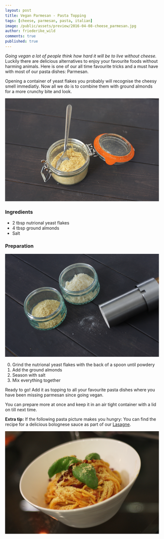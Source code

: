 ```yaml
---
layout: post
title: Vegan Parmesan - Pasta Topping  
tags: [cheese, parmesan, pasta, italian]
image: /public/assets/preview/2016-04-08-cheese_parmesan.jpg
author: friederike_wild
comments: true
published: true
---
```



*Going vegan a lot of people think how hard it will be to live without cheese.* Luckily there are delicious alternatives to enjoy your favourite foods without harming animals. Here is one of our all time favourite tricks and a must have with most of our pasta dishes: Parmesan.

<!--more-->

Opening a container of yeast flakes you probably will recognise the cheesy smell immediatly. Now all we do is to combine them with ground almonds for a more crunchy bite and look.



![Vegan Parmesan](/public/assets/2016-04-08-cheese_parmesan.jpg "Vegan Parmesan")

### Ingredients


* 2 tbsp nutrional yeast flakes
* 4 tbsp ground almonds
* Salt


### Preparation

![The ingredients](/public/assets/2016-04-08-cheese_parmesan_ingredients.jpg "The ingredients")

0. Grind the nutrional yeast flakes with the back of a spoon until powdery
0. Add the ground almonds
0. Season with salt
0. Mix everything together

Ready to go! Add it as topping to all your favourite pasta dishes where you have been missing parmesan since going vegan.

You can prepare more at once and keep it in an air tight container with a lid on till next time.

**Extra tip:** If the following pasta picture makes you hungry: You can find the recipe for a delicious bolognese sauce as part of our [Lasagne](http://veganised.co.uk/2016/02/24/lasagne-bolognese/).

![Vegan Parmesan on Pasta](/public/assets/2016-04-08-cheese_parmesan_pasta.jpg "Vegan Parmesan on Pasta")


